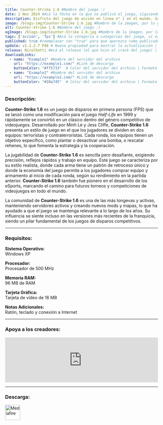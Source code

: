 ```yaml
---
title: Counter-Strike 1.6 #Nombre del juego :)
date: 2 Nov 2024 #Acá la fecha en la que se publicó el juego, siguiendo este formato: Dia "30", Mes "Oct", Año "2024" = como debe quedar: 30 Oct 2024
description: Disfruta del juego de acción en línea n° 1 en el mundo. Sumérgete en el fragor de la guerra antiterrorista más realista con este archiconocido juego por equipos. #Acá una mini descripción del juego
image: /blogs-img/Counter-Strike 1.6.jpg #Nombre de la imagen, por lo general es exactamente el mismo nombre que el juego excluyendo lo ":" (Dos puntos)
alt: Counter-Strike 1.6 #Nombre del juego :)
ogImage: /blogs-img/Counter-Strike 1.6.jpg #Nombre de la imagen, por lo general es exactamente el mismo nombre que el juego excluyendo lo ":" (Dos puntos)
tags: ['acción', 'fps'] #Acá la categoría o categorías del juego, si es más de una se coloca en este formato: ['categoría1', 'categoría2']
published: true #reemplazar con "true" para que aparezca como publicado
update: v1.1.2.7 P48 # Nueva propiedad para mostrar la actualización | Formato: v1.0.0
release: Nicolhetti #Acá el release (el que hizo el crack del juego) | Formato: Nicolhetti
downloadLinks:
  - name: "Example1" #Nombre del servidor del archivo
    url: "https://example1.com/" #Link de descarga
    buttonColor: "#ff5733"  # Color del servidor del archivo | Formato hexadecimal | MediaFire: #0171F0 | Buzzheavier: #FF6600 |
  - name: "Example2" #Nombre del servidor del archivo
    url: "https://example2.com/" #Link de descarga
    buttonColor: "#28a745"  # Color del servidor del archivo | Formato hexadecimal | MediaFire: #0171F0 | Buzzheavier: #FF6600 |
---
```


<!--En VSCode seleccionando una palabra, por ejemplo: "Counter-Strike 1.6" y apretando Ctrl+F2 se seleccionan todas las palabras iguales-->

### Descripción:
**Counter-Strike 1.6** es un juego de disparos en primera persona (FPS) que se lanzó como una modificación para el juego *Half-Life* en 1999 y rápidamente se convirtió en un clásico dentro del género competitivo de videojuegos. Desarrollado por Minh Le y Jess Cliffe, **Counter-Strike 1.6** presenta un estilo de juego en el que los jugadores se dividen en dos equipos: terroristas y contraterroristas. Cada ronda, los equipos tienen un objetivo específico, como plantar o desactivar una bomba, o rescatar rehenes, lo que fomenta la estrategia y la cooperación.

La jugabilidad de **Counter-Strike 1.6** es sencilla pero desafiante, exigiendo precisión, reflejos rápidos y trabajo en equipo. Este juego se caracteriza por su estilo realista, donde cada arma tiene un patrón de retroceso único y donde la economía del juego permite a los jugadores comprar equipo y armamento al inicio de cada ronda, según su rendimiento en la partida anterior. **Counter-Strike 1.6** también fue pionero en el desarrollo de los eSports, marcando el camino para futuros torneos y competiciones de videojuegos en todo el mundo.

La comunidad de **Counter-Strike 1.6** es una de las más longevas y activas, manteniendo servidores activos y creando nuevos mods y mapas, lo que ha ayudado a que el juego se mantenga relevante a lo largo de los años. Su influencia se siente incluso en las versiones más recientes de la franquicia, siendo un pilar fundamental de los juegos de disparos competitivos.

<!--Prompt para Chat-GPT: Hazme una descripción para el juego "Counter-Strike 1.6" y cada que menciones "Counter-Strike 1.6" ponlo en negrita -->

---

### Requisitos:
**Sistema Operativo:**  
Windows XP

**Procesador:**  
Procesador de 500 MHz

**Memoria RAM:**  
96 MB de RAM

**Tarjeta Gráfica:**  
Tarjeta de vídeo de 16 MB

**Notas Adicionales:**  
Ratón, teclado y conexión a Internet

<!--Si falta o sobra un requisito se quita o se agrega manteniendo el mismo formato-->

---

### Apoya a los creadores:
<iframe src="https://store.steampowered.com/widget/10/" frameborder="0" style="background-color: transparent; width: 100% !important; aspect-ratio: 646 / 190;"></iframe>

<!--Reemplazar los numeros (AppID) del juego (en este caso 2668510) por el numero (AppID) correspondiente con el juego a publicar-->
<!--El AppID se encuentra en la URL del Juego en Steam-->

---

### Descarga:

[<img src="https://gist.github.com/cxmeel/0dbc95191f239b631c3874f4ccf114e2/raw/download.svg" alt="Mediafire" height="50" />](https://www.mediafire.com/file/gjpi8k2xcv61oiq/Counter-Strike_1.6_-_By_Nicolhetti_Projects_Setup.exe/file)

<!-- # se debe reemplazar por el link de descarga-->

<!--NOMBRE-DEL-SERVICIO se debe reemplazar por el servicio donde está subido el juego-->